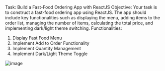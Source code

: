 Task: Build a Fast-Food Ordering App with ReactJS
Objective: Your task is to construct a fast-food ordering app using ReactJS. The app should include key
functionalities such as displaying the menu, adding items to the order list, managing the number of items, 
calculating the total price, and implementing dark/light theme switching. 
Functionalities:
1. Display Fast Food Menu
2. Implement Add to Order Functionality
3. Implement Quantity Management
4. Implement Dark/Light Theme Toggle


![image](https://github.com/user-attachments/assets/678a54fc-29de-4b96-9440-bad7562b8ca3)
